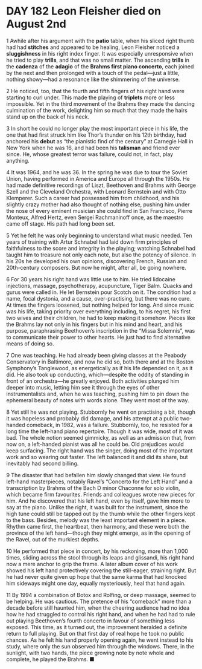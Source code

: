 # DAY 182 Leon Fleisher died on August 2nd
1 Awhile after his argument with the **patio** table, when his sliced right thumb had had **stitches** and appeared to be healing, Leon Fleisher noticed a **sluggishness** in his right index finger. It was especially unresponsive when he tried to play **trills**, and that was no small matter. The ascending **trills** in the **cadenza** of the **adagio** of the **Brahms first piano concerto**, each joined by the next and then prolonged with a touch of the pedal—just a little, nothing showy—had a resonance like the shimmering of the universe.

2 He noticed, too, that the fourth and fifth fingers of his right hand were starting to curl under. This made the playing of **triplets** more or less impossible. Yet in the third movement of the Brahms they made the dancing culmination of the work, delighting him so much that they made the hairs stand up on the back of his neck.

3 In short he could no longer play the most important piece in his life, the one that had first struck him like Thor’s thunder on his 12th birthday, had anchored his **debut** as “the pianistic find of the century” at Carnegie Hall in New York when he was 16, and had been his **talisman** and friend ever since. He, whose greatest terror was failure, could not, in fact, play anything.

4 It was 1964, and he was 36. In the spring he was due to tour the Soviet Union, having performed in America and Europe all through the 1950s. He had made definitive recordings of Liszt, Beethoven and Brahms with George Szell and the Cleveland Orchestra, with Leonard Bernstein and with Otto Klemperer. Such a career had possessed him from childhood, and his slightly crazy mother had also thought of nothing else, pushing him under the nose of every eminent musician she could find in San Francisco, Pierre Monteux, Alfred Hertz, even Sergei Rachmaninoff once, as the maestro came off stage. His path had long been set.

5 Yet he felt he was only beginning to understand what music needed. Ten years of training with Artur Schnabel had laid down firm principles of faithfulness to the score and integrity in the playing; watching Schnabel had taught him to treasure not only each note, but also the potency of silence. In his 20s he developed his own opinions, discovering French, Russian and 20th-century composers. But now he might, after all, be going nowhere.

6 For 30 years his right hand was little use to him. He tried lidocaine injections, massage, psychotherapy, acupuncture, Tiger Balm. Quacks and gurus were called in. He let Bernstein pour Scotch on it. The condition had a name, focal dystonia, and a cause, over-practising, but there was no cure. At times the fingers loosened, but nothing helped for long. And since music was his life, taking priority over everything including, to his regret, his first two wives and their children, he had to keep making it somehow. Pieces like the Brahms lay not only in his fingers but in his mind and heart, and his purpose, paraphrasing Beethoven’s inscription in the “Missa Solemnis”, was to communicate their power to other hearts. He just had to find alternative means of doing so.

7 One was teaching. He had already been giving classes at the Peabody Conservatory in Baltimore, and now he did so, both there and at the Boston Symphony’s Tanglewood, as energetically as if his life depended on it, as it did. He also took up conducting, which—despite the oddity of standing in front of an orchestra—he greatly enjoyed. Both activities plunged him deeper into music, letting him see it through the eyes of other instrumentalists and, when he was teaching, pushing him to pin down the ephemeral beauty of notes with words alone. They went most of the way.

8 Yet still he was not playing. Stubbornly he went on practising a bit, though it was hopeless and probably did damage, and his attempt at a public two-handed comeback, in 1982, was a failure. Stubbornly, too, he resisted for a long time the left-hand piano repertoire. Though it was wide, most of it was bad. The whole notion seemed gimmicky, as well as an admission that, from now on, a left-handed pianist was all he could be. Old prejudices would keep surfacing. The right hand was the singer, doing most of the important work and so wearing out faster. The left balanced it and did its share, but inevitably had second billing.

9 The disaster that had befallen him slowly changed that view. He found left-hand masterpieces, notably Ravel’s “Concerto for the Left Hand” and a transcription by Brahms of the Bach D minor Chaconne for solo violin, which became firm favourites. Friends and colleagues wrote new pieces for him. And he discovered that his left hand, even by itself, gave him more to say at the piano. Unlike the right, it was built for the instrument, since the high tune could still be tapped out by the thumb while the other fingers kept to the bass. Besides, melody was the least important element in a piece. Rhythm came first, the heartbeat, then harmony, and these were both the province of the left hand—though they might emerge, as in the opening of the Ravel, out of the murkiest depths.

10 He performed that piece in concert, by his reckoning, more than 1,000 times, sliding across the stool through its leaps and glissandi, his right hand now a mere anchor to grip the frame. A later album cover of his work showed his left hand protectively covering the still-eager, straining right. But he had never quite given up hope that the same karma that had knocked him sideways might one day, equally mysteriously, heal that hand again.

11 By 1994 a combination of Botox and Rolfing, or deep massage, seemed to be helping. He was cautious. The pretence of his “comeback” more than a decade before still haunted him, when the cheering audience had no idea how he had struggled to control his right hand, and when he had had to rule out playing Beethoven’s fourth concerto in favour of something less exposed. This time, as it turned out, the improvement heralded a definite return to full playing. But on that first day of real hope he took no public chances. As he felt his hand properly opening again, he went instead to his study, where only the sun observed him through the windows. There, in the sunlight, with two hands, the piece growing note by note whole and complete, he played the Brahms. ■

